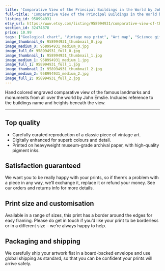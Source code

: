 ```yaml
---
title: 'Comparative View of the Principal Buildings in the World by John Emslie '
full-title: 'Comparative View of the Principal Buildings in the World by John Emslie | Architectural diagram chart | Vintage wall art | Educational print'
listing_id: 958994931
etsy_url: https://www.etsy.com/listing/958994931/comparative-view-of-the-principal?utm_source=site&utm_medium=api&utm_campaign=api
section_id: 32474878
price: 10.99
tags: ["Geological chart", "Vintage map print", "Art map", "Science gift", "Natural history", "Scientific wall art", "Old map print", "Scientific drawing", "Mountains", "John Emslie", "Architecture", "Architectural chart", "Educational print"]
image_thumbnail_0: 958994931_thumbnail_0.jpg
image_medium_0: 958994931_medium_0.jpg
image_full_0: 958994931_full_0.jpg
image_thumbnail_1: 958994931_thumbnail_1.jpg
image_medium_1: 958994931_medium_1.jpg
image_full_1: 958994931_full_1.jpg
image_thumbnail_2: 958994931_thumbnail_2.jpg
image_medium_2: 958994931_medium_2.jpg
image_full_2: 958994931_full_2.jpg
---
```

Hand colored engraved comparative view of the famous landmarks and monuments from all over the world by John Emslie. Includes reference to the buildings name and heights beneath the view.

---

## Top quality

* Carefully curated reproduction of a classic piece of vintage art.
* Digitally enhanced for superb colours and detail.
* Printed on heavyweight museum-grade archival paper, with high-quality pigment inks.

## Satisfaction guaranteed

We want you to be really happy with your prints, so if there’s a problem with a piece in any way, we’ll exchange it, replace it or refund your money. See our orders and returns info for more details. 

## Print size and customisation

Available in a range of sizes, this print has a border around the edges for easy framing. Please do get in touch if you’d like your print to be borderless or in a different size – we’re always happy to help.

## Packaging and shipping

We carefully ship your artwork flat in a board-backed envelope and use global shipping as standard, so that you can be confident your prints will arrive safely.
